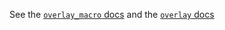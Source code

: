 See the [`overlay_macro` docs](overlay_macro/README.md) and the [`overlay` docs](overlay/README.md)
